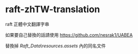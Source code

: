 # raft-zhTW-translation
raft 正體中文翻譯字串

如果要自己替換的話請使用 https://github.com/nesrak1/UABEA

替換掉 *Raft_Data\resources.assets* 內的同名文件

